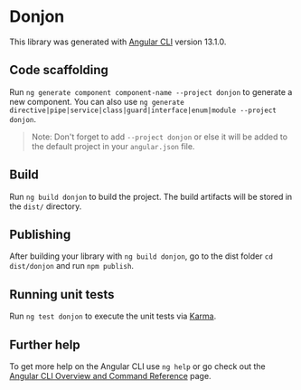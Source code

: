 # Donjon

This library was generated with [Angular CLI](https://github.com/angular/angular-cli) version 13.1.0.

## Code scaffolding

Run `ng generate component component-name --project donjon` to generate a new component. You can also use `ng generate directive|pipe|service|class|guard|interface|enum|module --project donjon`.
> Note: Don't forget to add `--project donjon` or else it will be added to the default project in your `angular.json` file. 

## Build

Run `ng build donjon` to build the project. The build artifacts will be stored in the `dist/` directory.

## Publishing

After building your library with `ng build donjon`, go to the dist folder `cd dist/donjon` and run `npm publish`.

## Running unit tests

Run `ng test donjon` to execute the unit tests via [Karma](https://karma-runner.github.io).

## Further help

To get more help on the Angular CLI use `ng help` or go check out the [Angular CLI Overview and Command Reference](https://angular.io/cli) page.
